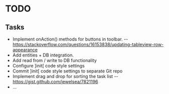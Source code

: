 TODO
====

Tasks
-----

- Implement onAction() methods for buttons in toolbar.
-- https://stackoverflow.com/questions/16153838/updating-tableview-row-appearance
- Add entities + DB integration.
- Add read from / write to DB functionality
- Configure ]init[ code style settings
- Commit ]init[ code style settings to separate Git repo
- Implement drag and drop for sorting the task list
-- https://gist.github.com/jewelsea/7821196
- ...